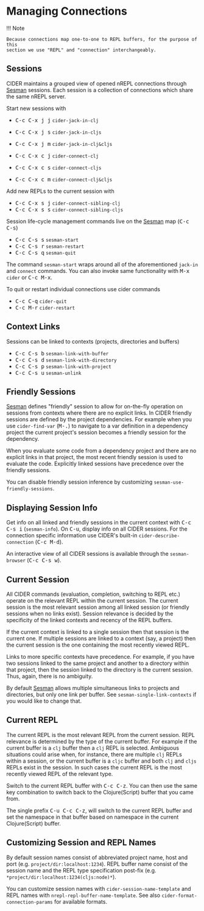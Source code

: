# Managing Connections

!!! Note

    Because connections map one-to-one to REPL buffers, for the purpose of this
    section we use "REPL" and "connection" interchangeably.

## Sessions

CIDER maintains a grouped view of opened nREPL connections through [Sesman]
sessions. Each session is a collection of connections which share the same nREPL
server.

Start new sessions with

   - <kbd>C-c C-x j j</kbd> `cider-jack-in-clj`
   - <kbd>C-c C-x j s</kbd> `cider-jack-in-cljs`
   - <kbd>C-c C-x j m</kbd> `cider-jack-in-clj&cljs`

   - <kbd>C-c C-x c j</kbd> `cider-connect-clj`
   - <kbd>C-c C-x c s</kbd> `cider-connect-cljs`
   - <kbd>C-c C-x c m</kbd> `cider-connect-clj&cljs`

Add new REPLs to the current session with

   - <kbd>C-c C-x s j</kbd> `cider-connect-sibling-clj`
   - <kbd>C-c C-x s s</kbd> `cider-connect-sibling-cljs`

Session life-cycle management commands live on the [Sesman] map (<kbd>C-c
C-s</kbd>)

   - <kbd>C-c C-s s</kbd> `sesman-start`
   - <kbd>C-c C-s r</kbd> `sesman-restart`
   - <kbd>C-c C-s q</kbd> `sesman-quit`

The command `sesman-start` wraps around all of the aforementioned `jack-in` and
`connect` commands. You can also invoke same functionality with <kbd>M-x</kbd>
`cider` or <kbd>C-c M-x</kbd>.

To quit or restart individual connections use cider commands

  - <kbd>C-c C-q</kbd> `cider-quit`
  - <kbd>C-c M-r</kbd> `cider-restart`


## Context Links

Sessions can be linked to contexts (projects, directories and buffers)

  - <kbd>C-c C-s b</kbd> `sesman-link-with-buffer`
  - <kbd>C-c C-s d</kbd> `sesman-link-with-directory`
  - <kbd>C-c C-s p</kbd> `sesman-link-with-project`
  - <kbd>C-c C-s u</kbd> `sesman-unlink`

## Friendly Sessions

[Sesman] defines "friendly" session to allow for on-the-fly operation on
sessions from contexts where there are no explicit links. In CIDER friendly
sessions are defined by the project dependencies. For example when you use
`cider-find-var` (<kbd>M-.</kbd>) to navigate to a var definition in a
dependency project the current project's session becomes a friendly session for
the dependency.

When you evaluate some code from a dependency project and there are no explicit
links in that project, the most recent friendly session is used to evaluate the
code. Explicitly linked sessions have precedence over the friendly sessions.

You can disable friendly session inference by customizing
`sesman-use-friendly-sessions`.

## Displaying Session Info

Get info on all linked and friendly sessions in the current context with
<kbd>C-c C-s i</kbd> (`sesman-info`). On <kbd>C-u</kbd>, display info on all
CIDER sessions. For the connection specific information use CIDER's built-in
`cider-describe-connection` (<kbd>C-c M-d</kbd>).

An interactive view of all CIDER sessions is available through the
`sesman-browser` (<kbd>C-c C-s w</kbd>).

## Current Session

All CIDER commands (evaluation, completion, switching to REPL etc.) operate on
the relevant REPL within the current session. The current session is the most
relevant session among all linked session (or friendly sessions when no links
exist). Session relevance is decided by the specificity of the linked contexts
and recency of the REPL buffers.

If the current context is linked to a single session then that session is the
current one. If multiple sessions are linked to a context (say, a project) then
the current session is the one containing the most recently viewed REPL.

Links to more specific contexts have precedence. For example, if you have two
sessions linked to the same project and another to a directory within that
project, then the session linked to the directory is the current session. Thus,
again, there is no ambiguity.

By default [Sesman] allows multiple simultaneous links to projects and
directories, but only one link per buffer. See `sesman-single-link-contexts` if
you would like to change that.

## Current REPL

The current REPL is the most relevant REPL from the current session. REPL relevance
is determined by the type of the current buffer. For example if the current
buffer is a `clj` buffer then a `clj` REPL is selected. Ambiguous situations could
arise when, for instance, there are multiple `clj` REPLs within a session, or
the current buffer is a `cljc` buffer and both `clj` and `cljs` REPLs exist in
the session. In such cases the current REPL is the most recently viewed REPL of
the relevant type.

Switch to the current REPL buffer with <kbd>C-c C-z</kbd>. You can then use the
same key combination to switch back to the Clojure(Script) buffer that you came
from.

The single prefix <kbd>C-u C-c C-z</kbd>, will switch to the current REPL buffer
and set the namespace in that buffer based on namespace in the current
Clojure(Script) buffer.

## Customizing Session and REPL Names

By default session names consist of abbreviated project name, host and port
(e.g. `project/dir:localhost:1234`). REPL buffer name consist of the session
name and the REPL type specification post-fix
(e.g. `*project/dir:localhost:1234(cljs:node)*`).

You can customize session names with `cider-session-name-template` and REPL
names with `nrepl-repl-buffer-name-template`. See also
`cider-format-connection-params` for available formats.


[Sesman]: https://github.com/vspinu/sesman
